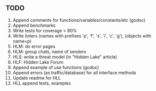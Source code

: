 ## TODO 

1. Append comments for functions/variables/constants/etc (godoc)
2. Append benchmarks
3. Write tests for coverage > 80%
4. Write linters (names with prefixes 'p', 'f', 's', 'i', 'c', 'g'), (objects with name=p)
5. HLM: do error pages
6. HLM: group chats, name of senders
7. HLS: write a threat model (in "Hidden Lake" article)
8. HLF: Hidden Lake Forum
9. Append example of use functions (godoc)
10. Append errors (as traffic/database) for all interface methods
11. Update readme for HLL
12. HLL append tests, examples

